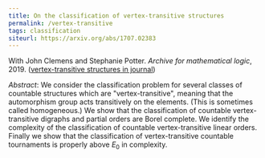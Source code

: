 ```yaml
---
title: On the classification of vertex-transitive structures
permalink: /vertex-transitive
tags: classification
siteurl: https://arxiv.org/abs/1707.02383
---
```


With John Clemens and Stephanie Potter. *Archive for mathematical logic*, 2019. ([vertex-transitive structures in journal](https://dx.doi.org/10.1007/s00153-018-0651-2))<!--more-->

*Abstract*: We consider the classification problem for several classes of countable structures which are "vertex-transitive", meaning that the automorphism group acts transitively on the elements. (This is sometimes called homogeneous.) We show that the classification of countable vertex-transitive digraphs and partial orders are Borel complete. We identify the complexity of the classification of countable vertex-transitive linear orders. Finally we show that the classification of vertex-transitive countable tournaments is properly above $E_0$ in complexity.
